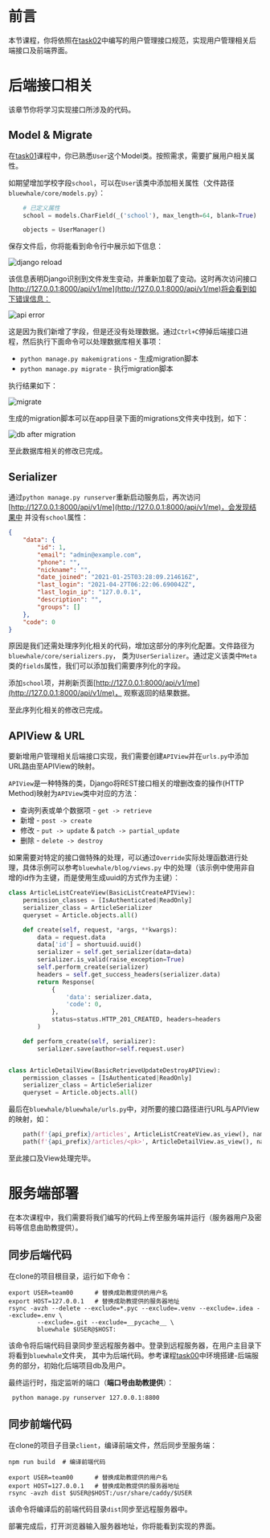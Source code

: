 # 前言

本节课程，你将依照在[task02](./task02.md)中编写的用户管理接口规范，实现用户管理相关后端接口及前端界面。

# 后端接口相关

该章节你将学习实现接口所涉及的代码。

## Model & Migrate

在[task01](./task01.md)课程中，你已熟悉`User`这个Model类。按照需求，需要扩展用户相关属性。

如期望增加学校字段`school`，可以在`User`该类中添加相关属性（文件路径`bluewhale/core/models.py`）：

```python
    # 已定义属性
    school = models.CharField(_('school'), max_length=64, blank=True)

    objects = UserManager()
```

保存文件后，你将能看到命令行中展示如下信息：

![django reload](./images/task04-django-reload.png)

该信息表明Django识别到文件发生变动，并重新加载了变动。这时再次访问接口
[http://127.0.0.1:8000/api/v1/me](http://127.0.0.1:8000/api/v1/me)将会看到如下错误信息：

![api error](./images/task04-api-error.png)

这是因为我们新增了字段，但是还没有处理数据。通过`Ctrl+C`停掉后端接口进程，然后执行下面命令可以处理数据库相关事项：

* `python manage.py makemigrations` - 生成migration脚本
* `python manage.py migrate` - 执行migration脚本

执行结果如下：

![migrate](./images/task04-migrate.png)

生成的migration脚本可以在app目录下面的migrations文件夹中找到，如下：

![db after migration](./images/task04-db-after-migration.png)

至此数据库相关的修改已完成。

## Serializer

通过`python manage.py runserver`重新启动服务后，再次访问
[http://127.0.0.1:8000/api/v1/me](http://127.0.0.1:8000/api/v1/me)，会发现结果中
并没有`school`属性：

```json
{
    "data": {
        "id": 1,
        "email": "admin@example.com",
        "phone": "",
        "nickname": "",
        "date_joined": "2021-01-25T03:28:09.214616Z",
        "last_login": "2021-04-27T06:22:06.690042Z",
        "last_login_ip": "127.0.0.1",
        "description": "",
        "groups": []
    },
    "code": 0
}
```

原因是我们还需处理序列化相关的代码，增加这部分的序列化配置。文件路径为`bluewhale/core/serializers.py`，
类为`UserSerializer`。通过定义该类中`Meta`类的`fields`属性，我们可以添加我们需要序列化的字段。

添加`school`项，并刷新页面[http://127.0.0.1:8000/api/v1/me](http://127.0.0.1:8000/api/v1/me)，
观察返回的结果数据。

至此序列化相关的修改已完成。

## APIView & URL

要新增用户管理相关后端接口实现，我们需要创建`APIView`并在`urls.py`中添加URL路由至APIView的映射。

`APIView`是一种特殊的类，Django将REST接口相关的增删改查的操作(HTTP Method)映射为`APIView`类中对应的方法：
* 查询列表或单个数据项 - `get -> retrieve`
* 新增 - `post -> create`
* 修改 - `put -> update` & `patch -> partial_update`
* 删除 - `delete -> destroy`

如果需要对特定的接口做特殊的处理，可以通过`Override`实际处理函数进行处理，具体示例可以参考`bluewhale/blog/views.py`
中的处理（该示例中使用非自增的id作为主键，而是使用生成uuid的方式作为主键）：

```python
class ArticleListCreateView(BasicListCreateAPIView):
    permission_classes = [IsAuthenticated|ReadOnly]
    serializer_class = ArticleSerializer
    queryset = Article.objects.all()

    def create(self, request, *args, **kwargs):
        data = request.data
        data['id'] = shortuuid.uuid()
        serializer = self.get_serializer(data=data)
        serializer.is_valid(raise_exception=True)
        self.perform_create(serializer)
        headers = self.get_success_headers(serializer.data)
        return Response(
            {
                'data': serializer.data,
                'code': 0,
            },
            status=status.HTTP_201_CREATED, headers=headers
        )

    def perform_create(self, serializer):
        serializer.save(author=self.request.user)


class ArticleDetailView(BasicRetrieveUpdateDestroyAPIView):
    permission_classes = [IsAuthenticated|ReadOnly]
    serializer_class = ArticleSerializer
    queryset = Article.objects.all()
```

最后在`bluewhale/bluewhale/urls.py`中，对所要的接口路径进行URL与APIView的映射，如：

```python
    path(f'{api_prefix}/articles', ArticleListCreateView.as_view(), name='articles'),
    path(f'{api_prefix}/articles/<pk>', ArticleDetailView.as_view(), name='article'),
```

至此接口及View处理完毕。

# 服务端部署

在本次课程中，我们需要将我们编写的代码上传至服务端并运行（服务器用户及密码等信息由助教提供）。

## 同步后端代码

在clone的项目根目录，运行如下命令：

```shell
export USER=team00      # 替换成助教提供的用户名
export HOST=127.0.0.1   # 替换成助教提供的服务器地址
rsync -avzh --delete --exclude=*.pyc --exclude=.venv --exclude=.idea --exclude=.env \
        --exclude=.git --exclude=__pycache__ \
        bluewhale $USER@$HOST:
```

该命令将后端代码目录同步至远程服务器中。登录到远程服务器，在用户主目录下将看到`bluewhale`文件夹，
其中为后端代码。参考课程[task00](./task00.md)中环境搭建-后端服务的部分，初始化后端项目db及用户。

最终运行时，指定监听的端口（**端口号由助教提供**）：

```shell
 python manage.py runserver 127.0.0.1:8800
```

## 同步前端代码

在clone的项目子目录`client`，编译前端文件，然后同步至服务端：

```shell
npm run build  # 编译前端代码

export USER=team00      # 替换成助教提供的用户名
export HOST=127.0.0.1   # 替换成助教提供的服务器地址
rsync -avzh dist $USER@$HOST:/usr/share/caddy/$USER
```

该命令将编译后的前端代码目录`dist`同步至远程服务器中。

部署完成后，打开浏览器输入服务器地址，你将能看到实现的界面。
